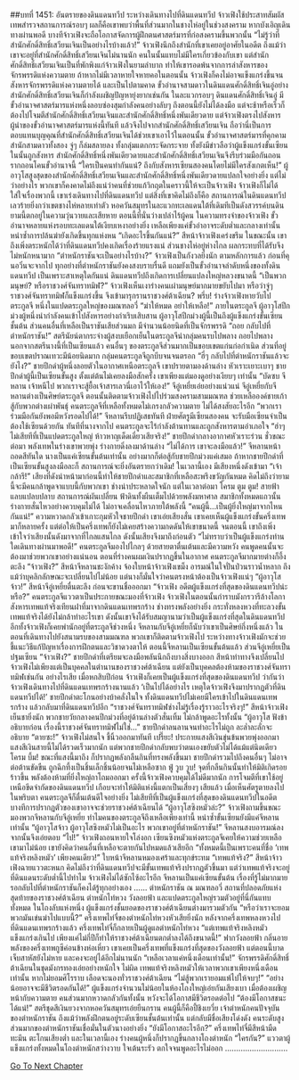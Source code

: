 ##บทที่ 1451: อันตรายของดินแดนทวีป
ระหว่างเดินทางไปที่ดินแดนทวีป จ้าวเฟิงใช้ประสาทสัมผัสเทพสำรวจสถานการณ์รอบๆ
ผลก็คือเขาพบว่าพื้นที่ส่วนมากในชางไห่อยู่ในช่วงสงคราม
หากบังเอิญเดินทางผ่านพอดี บางทีจ้าวเฟิงจะถือโอกาสจัดการผู้ฝึกตนศาสตร์มารที่ก่อสงครามขึ้นพวกนั้น
“ไม่รู้ว่าที่สำนักศักดิ์สิทธิ์เสวียนเจินเป็นอย่างไรบ้างแล้ว!”
จ้าวเฟิงนึกถึงสำนักที่เขาเคยอยู่อาศัยในอดีต
ถึงแม้ว่าเขาจะอยู่ที่สำนักศักดิ์สิทธิ์เสวียนเจินไม่นานนัก คนในนั้นแทบไม่มีใครเกี่ยวข้องกับเขา
แต่สำนักศักดิ์สิทธิ์เสวียนเจินเป็นที่พักพิงแก่จ้าวเฟิงในยามลำบาก ทำให้เขารอดพ้นจากการล่าสังหารของจักรพรรดิแห่งความตาย
ถ้าหากไม่มีเวลาหายใจหายคอในตอนนั้น จ้าวเฟิงก็คงไม่อาจแข็งแกร่งขึ้นจนสังหารจักรพรรดิแห่งความตายได้
และเป็นไปตามคาด ขั้วอำนาจสามดาวในดินแดนศักดิ์สิทธิ์เจินอู่อย่างสำนักศักดิ์สิทธิ์เสวียนเจินก็กำลังเผชิญปัญหายุ่งยากเช่นกัน
ในละแวกรอบๆ ดินแดนศักดิ์สิทธิ์เจินอู่ มีขั้วอำนาจศาสตร์มารแห่งหนึ่งลอบซ่องสุมกำลังคนอย่างลับๆ
ถึงตอนนี้ยังไม่ได้ลงมือ แต่จะช้าหรือเร็วก็ต้องไปโจมตีสำนักศักดิ์สิทธิ์เสวียนเจินและสำนักศักดิ์สิทธิ์หนึ่งพันเดียวดาย
แต่จ้าวเฟิงตรงไปสังหารผู้นำของขั้วอำนาจศาสตร์มารแห่งนี้ทันที แล้วจึงไปจากสำนักศักดิ์สิทธิ์เสวียนเจิน
ถือว่านี่เป็นการตอบแทนบุญคุณที่สำนักศักดิ์สิทธิ์เสวียนเจินได้ช่วยเขาเอาไว้ในตอนนั้น
ขั้วอำนาจศาสตร์มารที่คุกคามสำนักสามดาวทั้งสอง จู่ๆ ก็ล่มสลายลง ทั้งกลุ่มแตกกระจัดกระจาย ทั้งยังมีข่าวลือว่าผู้แข็งแกร่งขั้นเซียนในนั้นถูกสังหาร
สำนักศักดิ์สิทธิ์หนึ่งพันเดียวดายและสำนักศักดิ์สิทธิ์เสวียนเจินจึงรีบร่วมมือกันถอนรากถอนโคนขั้วอำนาจนี้
“ใครเป็นคนทำกันแน่? ถึงกับสังหารเซียนสองคนโดยไม่มีใครสังเกตเห็น!”
ผู้อาวุโสสูงสุดของสำนักศักดิ์สิทธิ์เสวียนเจินและสำนักศักดิ์สิทธิ์หนึ่งพันเดียวดายแปลกใจอย่างยิ่ง
แต่ไม่ว่าอย่างไร พวกเขาก็คงคาดไม่ถึงแน่ว่าคนที่ช่วยแก้วิกฤตในคราวนี้ให้จะเป็นจ้าวเฟิง
จ้าวเฟิงก็ไม่ได้ใส่ใจเรื่องพวกนี้ เขาเร่งเดินทางไปที่ดินแดนทวีป
แต่สิ่งที่เขาคิดไม่ถึงก็คือ สถานการณ์ในดินแดนทวีปเลวร้ายยิ่งกว่าเขตชางไห่หลายเท่าตัว
หอควันสมุทรในละแวกทะเลแดนใต้ที่เดิมทีเป็นดังสวรรค์บนดิน ยามนี้ตกอยู่ในความวุ่นวายและเสียหาย
ตอนนี้ที่นั่นว่างเปล่าไร้ผู้คน
ในความทรงจำของจ้าวเฟิง ขั้วอำนาจหลายแห่งรอบทะเลแดนใต้เงียบเหงาอย่างยิ่ง เหลือเพียงแค่ขั้วอำอาจระดับต่ำและกลางเท่านั้น
หนำซ้ำการปล้นฆ่ายังเกิดขึ้นทุกแห่งหน
“เกิดอะไรขึ้นกันแน่?”
สีหน้าจ้าวเฟิงเคร่งขรึม
ในขณะนั้น เขาถึงเพิ่งตระหนักได้ว่าที่ดินแดนทวีปคงเกิดเรื่องร้ายแรงแน่
ส่วนชางไห่อยู่ห่างไกล ผลกระทบที่ได้รับจึงไม่หนักหนามาก
“ตำหนักราชันจะเป็นอย่างไรบ้าง?”
จ้าวเฟิงเป็นกังวลยิ่งนัก
ตามหลักการแล้ว ก่อนที่คุนอวิ๋นจะจากไป ทุกอย่างที่ตำหนักราชันยังคงสงบราบรื่นดี แถมยังเป็นขั้วอำนาจลำดับหนึ่งของทั้งดินแดนทวีป
เป็นเพราะสาเหตุใดกันแน่ ดินแดนทวีปถึงเกิดการเปลี่ยนแปลงใหญ่หลวงขนาดนี้
“เป็นพวกมนุษย์? หรือราชวงศ์จันทราทมิฬ?”
จ้าวเฟิงเห็นเงาร่างคนเผ่ามนุษย์มากมายขยับไปมา
หรือว่าจู่ๆ ราชวงศ์จันทราทมิฬก็แข็งแกร่งขึ้น จึงเข้ามารุกรานราชวงศ์ต้าเฉียน?
พรึ่บ!
ร่างจ้าวเฟิงหายวับไป
ตระกูลจี หนึ่งในแปดตระกูลใหญ่ของมณฑลอวี่
“ฆ่าให้หมด อย่าให้เหลือ!”
ภายในตระกูลจี ผู้อาวุโสปีกม่วงผู้หนึ่งนำกำลังคนเข้าไปสังหารอย่างกำเริบเสิบสาน
ผู้อาวุโสปีกม่วงผู้นี้เป็นถึงผู้แข็งแกร่งขั้นเซียนชั้นต้น ส่วนคนอื่นที่เหลือเป็นราชันเสียส่วนมก มีจำนวนน้อยนิดที่เป็นจักรพรรดิ
“ถอย กลับไปที่ตำหนักราชัน!”
สตรีนัยน์ตากระจ่างผู้สงบเยือกเย็นในตระกูลจีนำกลุ่มคนรบไปพลาง ถอยไปพลาง
นอกจากสตรีนางนี้ที่เป็นเซียนแล้ว คนอื่นๆ ของตระกูลจีส่วนมากเป็นขอบเขตแก่นก่อกำเนิด ส่วนที่อยู่ขอบเขตปราณเทวะมีน้อยนิดมาก
กลุ่มคนตระกูลจีถูกบีบจนจนตรอก
“ฮี่ๆ กลับไปที่ตำหนักราชันแล้วจะยังไง?”
ชายปีกดำผู้หนึ่งลอยตัวในอากาศเหนือตระกูลจี เขาปรายตามองด้านล่าง หัวเราะเยาะเบาๆ
ชายปีกดำผู้นี้เป็นเซียนขั้นสูง ตั้งแต่ต้นไม่เคยลงมือสักครั้ง เขาเพียงแต่มองดูอย่างเงียบๆ เท่านั้น
“บัดซบ จีหลาน เจ้าหนีไป พวกเราจะสู้ยื้อเจ้าสารเลวนี่เอาไว้ให้เอง!”
จีอู่เหยี่ยเอ่ยอย่างแน่วแน่
จีอู่เหยี่ยกับจีหลานต่างเป็นศิษย์ตระกูลจี ตอนนั้นติดตามจ้าวเฟิงไปไปร่วมสงครามสามมณฑล ช่วยเหลือองค์ชายเก้าสู้กับพวกต่างเผ่าพันธุ์
คนตระกูลจีที่เหลือทั้งหมดไม่เกรงกลัวความตาย ไม่ได้สงสัยอะไรอีก
“พวกเราร่วมมือกันยังพอมีหวังรอดไปได้!”
จีหลานรีบปฏิเสธทันที
ฝ่ายศัตรูมีเซียนสองคน จะรับมือเซียนจำเป็นต้องใช้เซียนด้วยกัน
ทันทีที่นางจากไป คนตระกูลจะไร้กำลังต้านทานและถูกสังหารตามอำเภอใจ
“ฮ่าๆ ไม่เสียทีที่เป็นแปดตระกูลใหญ่ ห้าวหาญเด็ดเดี่ยวเสียจริง!”
ชายปีกดำกลางอากาศหัวเราะร่วน
ชั่วขณะต่อมา พลังเทพในร่างเขาพวยพุ่ง ร่างกายดิ่งลงมาด้านล่าง
“ไม่ได้การ เขาจะลงมือแล้ว!”
จีหลานหน้าถอดสีทันใด
นางเป็นแค่เซียนขั้นต้นเท่านั้น อย่างมากก็ต่อสู้กับชายปีกม่วงแค่เสมอ
ถ้าหากชายปีกดำที่เป็นเซียนขั้นสูงลงมือละก็ สถานการณ์จะยิ่งอันตรายกว่าเดิม!
ในเวลานี้เอง มีเสียงหนึ่งดังเข้ามา “เจ้ากล้ารึ!”
เสียงที่ดังนำหน้ามาก่อนนี้ทำให้ชายปีกดำและสมาชิกที่เหลือสะพรึงขวัญกันหมด
คิดไม่ถึงว่ายามนี้จะมีคนกล้าพูดจาแบบนี้กับพวกเขา ช่างน่าประหลาดใจนัก
แต่ในเวลาต่อมา
โครม ตูม ตูม!
สายฟ้าแลบแปลบปลาบ สถานการณ์ผันเปลี่ยน ฟ้าดินทั้งผืนเต็มไปด้วยพลังมหาศาล
สมาชิกทั้งหมดแถวนั้นร่างกายสั่นไหวอย่างควบคุมไม่ได้ ไม่อาจเคลื่อนไหวภายใต้พลังนี้
“คนผู้นี้...เป็นผู้ยิ่งใหญ่มาจากไหนกันแน่!”
ความหวาดกลัวเข้าเกาะกุมหัวใจชายปีกดำ เขาเอ่ยเสียงสั่น
เขาเคยเห็นผู้แข็งแกร่งขั้นครึ่งเทพมาก็หลายครั้ง แต่ต่อให้เป็นครึ่งเทพก็ยังไม่เคยสร้างความกดดันให้เขาขนาดนี้
จนตอนนี้ เขาถึงเพิ่งเข้าใจว่าเสียงนั้นดังมาจากที่ไกลแสนไกล
ดังนั้นเสียงจึงมาถึงก่อนตัว
“ไม่ทราบว่าเป็นผู้แข็งแกร่งท่านใดเดินทางผ่านมาพอดี!”
คนตระกูลจีมองไปไกลๆ ด้วยสายตาตื่นเต้นและมีความหวัง
คนพูดคนนั้นจะต้องมาช่วยพวกเขาอย่างแน่นอน
ตอนที่ร่างคนผมเงินปรากฏขึ้นในอากาศ คนตระกูลจีมากมายต่างก็อึ้งตะลึง
“จ้าวเฟิง?”
สีหน้าจีหลานชะงักค้าง จ้องใบหน้าจ้าวเฟิงเขม็ง อารมณ์ในใจปั่นป่วนราวน้ำหลาก
ถึงแม้ว่าบุคลิกลักษณะจะเปลี่ยนไปไม่น้อย แต่นางก็มั่นใจว่าคนตรงหน้าต้องเป็นจ้าวเฟิงแน่ๆ
“ผู้อาวุโสจ้าว!”
สีหน้าจีอู่เหยี่ยตื่นตะลึง ก่อนจะขานชื่อออกมา
“จ้าวเฟิง อดีตผู้แข็งแกร่งที่สุดของดินแดนทวีปน่ะหรือ?”
คนตระกูลจีแววตาเป็นประกายขณะมองที่จ้าวเฟิง
จ้าวเฟิงในตอนนั้นกำราบมังกรวารีล้างโลกา สังหารเทพแท้จริงเทียนฝาที่มาจากดินแดนเทพรกร้าง ช่างทรงพลังอย่างยิ่ง กระทั่งหลงหวงที่ทะลวงขั้นเทพแท้จริงได้ยังไม่กล้าทำอะไรเขา
ดังนั้นเขาจึงได้รับสมญานามว่าเป็นผู้แข็งแกร่งที่สุดในดินแดนทวีป
อีกทั้งจ้าวเฟิงก็เคยพำนักอยู่ที่ตระกูลจีช่วงหนึ่ง
จีหลานกับจีอู่เหยี่ยก็นับว่าเขาเป็นศิษย์กึ่งหนึ่งแล้ว
ในตอนที่เดินทางไปยังสนามรบของสามมณฑล พวกเขาก็ติดตามจ้าวเฟิงไป ระหว่างทางจ้าวเฟิงมักจะช่วยชี้แนะวิธีแก้ปัญหาเรื่องการฝึกตนและวิชาดวงตาให้
ตอนนี้จีหลานเป็นเซียนขั้นต้นแล้ว ส่วนจีอู่เหยี่ยเป็นปฐมเซียน
“จ้าวเฟิง?”
ชายปีกดำที่เตรียมจะลงมือพลันนึกถึงบางสิ่งบางออก สีหน้าท่าทางจึงเปลี่ยนไป
จ้าวเฟิงไม่เพียงแต่เป็นบุคคลในตำนานของราชวงศ์ต้าเฉียน แต่ยังเป็นบุคคลต้องห้ามของราชวงศ์จันทราทมิฬเช่นกัน
อย่างไรเสีย เมื่อหกสิบปีก่อน จ้าวเฟิงก็เคยเป็นผู้แข็งแกร่งที่สุดของดินแดนทวีป
ว่ากันว่าจ้าวเฟิงเดินทางไปที่ดินแดนเทพรกร้างนานแล้ว
‘เป็นไปได้อย่างไร เหตุใดจ้าวเฟิงจึงมาปรากฏตัวที่ดินแดนทวีปได้!’
ชายปีกดำตะโกนอย่างบ้าคลั่งในใจ
ทั้งดินแดนทวีปไม่เคยมีใครเข้าไปในดินแดนเทพรกร้าง แล้วกลับมาที่ดินแดนทวีปอีก
“ราชวงศ์จันทราทมิฬช่างไม่รู้เรื่องรู้ราวอะไรจริงๆ!”
สีหน้าจ้าวเฟิงเย็นชายิ่งนัก
พวกชายวัยกลางคนปีกม่วงที่อยู่ด้านล่างตัวสั่นเทิ้ม ไม่กล้าพูดอะไรทั้งนั้น
“ผู้อาวุโส ฟังข้าอธิบายก่อน เรื่องนี้ราชวงศ์จันทราทมิฬไม่ใช่...”
ชายปีกดำลนลานจนทำอะไรไม่ถูก ละล่ำละลั่กจะอธิบาย
“ตายซะ!”
จ้าวเฟิงไม่สนใจ ชี้นิ้วออกมาทันที
เปรี๊ยะ!
ประกายแสงสีเงินขุ่นข้นพวยพุ่งออกมา
แสงสีเงินสายนี้ไม่ได้รวดเร็วมากนัก แต่พวกชายปีกดำกลับพบว่าตนเองขยับตัวไม่ได้แม้แต่นิดเดียว
โครม บึ้ม!
ขณะที่แสงนี้มาถึง ก็ปรากฏพลังกลืนกินที่ทรงพลังขึ้นมา
ชายปีกดำรวมไปถึงคนอื่นๆ ไม่อาจต่อต้านขัดขืน ถูกฉีกทึ้งเป็นชิ้นเล็กชิ้นน้อยจนไม่เหลือซาก
ฟู่ วูบ วูบ!
จุดที่กลืนกินนั้นทำให้มิติเกิดรอยร้าวขึ้น พลังต้องห้ามที่ยิ่งใหญ่ถาโถมออกมา
ครั้งนี้จ้าวเฟิงควบคุมได้ไม่ดีมากนัก การโจมตีที่เขาใช้อยู่เหนือขีดจำกัดของดินแดนทวีป เกือบจะทำให้มิติแห่งนี้แตกเป็นเสี่ยงๆ เสียแล้ว
เมื่อเห็นศัตรูตายลงไปในพริบตา คนตระกูลจีก็ตื่นเต้นดีใจอย่างยิ่ง
ไม่เสียทีที่เป็นผู้แข็งแกร่งที่สุดของดินแดนทวีปในอดีต บางทีการปรากฏตัวของเขาอาจจะช่วยราชวงศ์ต้าเฉียนได้
“ผู้อาวุโสซิงหมัวล่ะ?”
จ้าวเฟิงถามขึ้นขณะมองพวกจีหลานกับจีอู่เหยี่ย
ทำไมคนของตระกูลจีถึงเหลือเพียงเท่านี้ หนำซ้ำขั้นเซียนยังมีแค่จีหลานเท่านั้น
“ผู้อาวุโสจ้าว ผู้อาวุโสซิงหมัวไม่เป็นอะไร พวกเขาอยู่ที่ตำหนักราชัน!”
จีหลานสงบอารมณ์ลง จากนั้นจึงเอ่ยตอบ
“ไป!”
จ้าวเฟิงถอนหายใจโล่งอก
เซียนซิงหมัวแห่งตระกูลจีเคยให้ความช่วยเหลือเขามาไม่น้อย
เขายังคิดว่าคนอื่นที่เหลือจะตายกันไปหมดแล้วเสียอีก
“ทั้งหมดนี้เป็นเพราะคนที่ชื่อ ‘เทพแท้จริงหลิงหมัว’ เพียงคนเดียว!”
ใบหน้าจีหลานหมองเศร้าและทุกข์ระทม
“เทพแท้จริง?”
สีหน้าจ้าวเฟิงฉายแววตะหนก
คิดไม่ถึงว่าที่ดินแดนทวีปจะมีขั้นเทพแท้จริงปรากฏตัวขึ้นมา
แต่ว่าเทพแท้จริงจะอยู่ที่ดินแดนระดับต่ำนี้ไปทำไม
จ้าวเฟิงไม่ได้ซักไซ้อะไรอีก จีหลานเป็นแค่เซียนขั้นต้น เรื่องที่รู้ไม่มากมาย รอกลับไปที่ตำหนักราชันก็คงได้รู้ทุกอย่างเอง
......
ตำหนักราชัน ณ มณฑลอวี่
สถานที่ปลอดภัยแห่งสุดท้ายของราชวงศ์ต้าเฉียน
ตำหนักไท่หวง วังลอยฟ้า และแปดตระกูลใหญ่รวมตัวอยู่ที่นี่กันแทบทั้งหมด
ในโถงลับแห่งหนึ่ง ผู้แข็งแกร่งชั้นยอดของราชวงศ์ต้าเฉียนต่างมารวมตัวกัน
“หรือว่าเราจะยอมพวกมันเข่นฆ่าไปแบบนี้?”
ครึ่งเทพไท่จี๋ของตำหนักไท่หวงหัวเสียยิ่งนัก
หลังจากครึ่งเทพหลงหวงไปที่ดินแดนเทพรกร้างแล้ว ครึ่งเทพไท่จี๋ก็กลายเป็นผู้ดูแลตำหนักไท่หวง
“แต่เทพแท้จริงหลิงหมัวแข็งแกร่งเกินไป เพียงแค่ไม่กี่ปีก็ทำให้ราชวงศ์ต้าเฉียนตกต่ำลงได้ถึงขนาดนี้!”
ฟากวังลอยฟ้า กลิ่นอายพลังของครึ่งเทพกูซีค่อนข้างห่อเหี่ยว
เขาเคยเป็นครึ่งเทพที่แข็งแกร่งที่สุดของวังลอยฟ้า แต่ตอนนี้บาดเจ็บสาหัสยังไม่หาย และคงจะอยู่ได้อีกไม่นานนัก
“เหลือเวลาแค่หนึ่งเดือนเท่านั้น!”
จักรพรรดิศักดิ์สิทธิ์ต้าเฉียนในชุดมังกรทองเอ่ยอย่างหนักใจ
ไม่ผิด เทพแท้จริงหลิงหมัวให้เวลาพวกเขาเพียงหนึ่งเดือนเท่านั้น หากไม่ยอมศิโรราบ เลือดจะนองทั่วราชวงศ์ต้าเฉียน
“ไม่สู้พวกเรายอมแพ้ไปให้จบๆ!”
“อย่างน้อยอาจจะมีชีวิตรอดกันได้!”
ผู้แข็งแกร่งจำนวนไม่น้อยในห้องโถงใหญ่เอ่ยกันเสียงเบา
เมื่อต้องเผชิญหน้ากับความตาย คนส่วนมากหวาดกลัวกันทั้งนั้น หวังจะได้โอกาสมีชีวิตรอดต่อไป
“ต้องมีโอกาสชนะได้แน่!”
สตรีชุดสีเงินยวงจากหอควันสมุทรเอ่ยยืนกราน
คนผู้นี้ก็คือปี้ชิงเยวี่ย เจ้าตำหนักคนปัจจุบันของตำหนักราชัน ถึงแม้ว่าพลังฝึกตนอยู่ระดับเซียนชั้นต้นเท่านั้น แต่กลับมีชื่อเสียงโด่งดัง คนระดับสูงส่วนมากของตำหนักราชันเชื่อมั่นในตัวนางอย่างยิ่ง
“ยังมีโอกาสอะไรอีก?”
ครึ่งเทพไท่จี๋มีสีหน้ามืดทะมึน ตะโกนเสียงต่ำ
และในเวลานี้เอง ร่างคนผู้หนึ่งก็ปรากฏขึ้นกลางโถงตำหนัก
“ใครกัน?”
แววตาผู้แข็งแกร่งทั้งหมดในโถงตำหนักสว่างวาบ ใจเต้นระรัว ตกใจจนพูดอะไรไม่ออก
............................


[Go To Next Chapter]( ./308.md)
